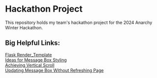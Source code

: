 # Hackathon Project

This repository holds my team's hackathon project for the 2024 Anarchy Winter Hackathon.

## Big Helpful Links:
[Flask Render_Template](https://www.digitalocean.com/community/tutorials/how-to-use-templates-in-a-flask-application) \
[Ideas for Message Box Styling](https://www.youtube.com/watch?v=mkXdvs8H7TA) \
[Achieving Vertical Scroll](https://www.geeksforgeeks.org/making-a-div-vertically-scrollable-using-css/) \
[Updating Message Box Without Refreshing Page](https://ayumitanaka13.medium.com/how-to-use-ajax-with-python-flask-729c0a8e5346)
